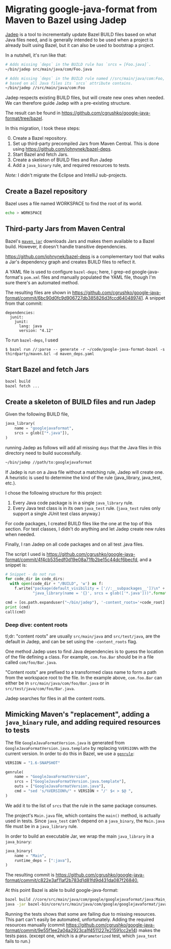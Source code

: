 # Migrating google-java-format from Maven to Bazel using Jadep

[Jadep](https://github.com/bazelbuild/tools_jvm_autodeps/tree/master/jadep) is a
tool to incrementally update Bazel BUILD files based on what Java files need, and
is generally intended to be used when a project is already built using Bazel, but
it can also be used to bootstrap a project.

In a nutshell, it's run like that:

```bash
# Adds missing `deps` in the BUILD rule has `srcs = [Foo.java]`.
~/bin/jadep src/main/java/com/Foo.java

# Adds missing `deps` in the BUILD rule named //src/main/java/com:Foo,
# based on all Java files its `srcs` attribute contains.
~/bin/jadep //src/main/java/com:Foo
```

Jadep respects existing BUILD files, but will create new ones when needed. We can
therefore guide Jadep with a pre-existing structure.

The result can be found in <https://github.com/cgrushko/google-java-format/tree/bazel>.

In this migration, I took these steps:

0. Create a Bazel repository.
1. Set up third-party precompiled Jars from Maven Central. This is done using <https://github.com/johnynek/bazel-deps>.
2. Start Bazel and fetch Jars.
3. Create a skeleton of BUILD files and Run Jadep
4. Add a `java_binary` rule, and required resources to tests.

_Note:_ I didn't migrate the Eclipse and IntelliJ sub-projects.

## Create a Bazel repository

Bazel uses a file named WORKSPACE to find the root of its world.

```bash
echo > WORKSPACE
```

## Third-party Jars from Maven Central

Bazel's [`maven_jar`](https://docs.bazel.build/versions/master/be/workspace.html#maven_jar) downloads Jars and makes them available to a Bazel build. However, it doesn't handle transitive dependencies.

<https://github.com/johnynek/bazel-deps> is a complementary tool that walks a Jar's dependency graph and creates BUILD files to reflect it.

A YAML file is used to configure `bazel-deps`; here, I grep-ed google-java-format's `pom.xml` files and manually
populated the YAML file, though I'm sure there's an automated method.

The resulting files are shown in <https://github.com/cgrushko/google-java-format/commit/6bc90d0fc9d906727db385826d3fccd640489741>.
A snippet from that commit:

```
dependencies:
  junit:
    junit:
      lang: java
      version: "4.12"
```

To run `bazel-deps`, I used

    $ bazel run //:parse -- generate -r ~/code/google-java-format-bazel -s thirdparty/maven.bzl -d maven_deps.yaml

## Start Bazel and fetch Jars

```bash
bazel build
bazel fetch ...
```

## Create a skeleton of BUILD files and run Jadep

Given the following BUILD file,

```python
java_library(
    name = "googlejavaformat",
    srcs = glob(["*.java"]),
)
```

running Jadep as follows will add all missing `deps` that the Java files in this
directory need to build successfully.

```bash
~/bin/jadep //path/to:googlejavaformat
```

If Jadep is run on a Java file without a matching rule, Jadep will create one.
A heuristic is used to determine the kind of the rule (java_library, java_test, etc.).

I chose the following structure for this project:

1. Every Java code package is in a single `java_library` rule.
2. Every Java test class is in its own `java_test` rule. (`java_test` rules only support a single JUnit test class anyway.)

For code packages, I created BUILD files like the one at the top of this section.
For test classes, I didn't do anything and let Jadep create new rules when needed.

Finally, I ran Jadep on all code packages and on all test .java files.

The script I used is https://github.com/cgrushko/google-java-format/commit/4f4cb535edf0d19e08a71fb2be15c44dcf6becfd, and a snippet is:

```python
# Snippet - do not run
for code_dir in code_dirs:
  with open(code_dir + "/BUILD", 'w') as f:
    f.write("package(default_visibility = ['//:__subpackages__'])\n" +
            "java_library(name = '{}', srcs = glob(['*.java']))".format(os.path.basename(code_dir)))

cmd = [os.path.expanduser("~/bin/jadep"), '-content_roots='+code_root] + ['//'+x for x in code_dirs]
print (cmd)
call(cmd)
```

### Deep dive: content roots

tl;dr: "content roots" are usually `src/main/java` and `src/test/java`, are
the default in Jadep, and can be set using the `-content_roots` flag.

One method Jadep uses to find Java dependencies is to guess the location of the
file defining a class. For example, `com.foo.Bar` should be in a file called
`com/foo/Bar.java`.

"Content roots" are prefixed to a transformed class name to form a path from the
workspace root to the file. In the example above, `com.foo.Bar` can either be in
`src/main/java/com/foo/Bar.java` or in `src/test/java/com/foo/Bar.java`.

Jadep searches for files in all the content roots.

## Mimicking Maven's "replacement", adding a `java_binary` rule, and adding required resources to tests

The file `GoogleJavaFormatVersion.java` is generated from `GoogleJavaFormatVersion.java.template`
by replacing `%VERSION%` with the current version. In order to do this in Bazel, we use a [`genrule`](https://docs.bazel.build/versions/master/be/general.html#genrule):

```python
VERSION = "1.6-SNAPSHOT"

genrule(
    name = "GoogleJavaFormatVersion",
    srcs = ["GoogleJavaFormatVersion.java.template"],
    outs = ["GoogleJavaFormatVersion.java"],
    cmd = "sed 's/%VERSION%/" + VERSION + "/' $< > $@ ",
)
```

We add it to the list of `srcs` that the rule in the same package consumes.

The project's `Main.java` file, which contains the `main()` method, is actually
used in tests. Since `java_test` can't depend on a `java_binary`, the `Main.java`
file must be in a `java_library` rule.

In order to build an executable Jar, we wrap the main `java_library` in a `java_binary`:

```python
java_binary(
    name = "Main",
    runtime_deps = [":java"],
)
```

The resulting commit is <https://github.com/cgrushko/google-java-format/commit/c822e3af11af2b783d1d81fd9d431da087f26840.>

At this point Bazel is able to build google-java-format:

```bash
bazel build //core/src/main/java/com/google/googlejavaformat/java:Main_deploy.jar
java -jar bazel-bin/core/src/main/java/com/google/googlejavaformat/java/Main_deploy.jar
```

Running the tests shows that some are failing due to missing resources. This part
can't easily be automated, unfortunately.  Adding the required resources manually (commit <https://github.com/cgrushko/google-java-format/commit/9e55f1ee2a04a2923ca1f4511227e21591cc2e14>) makes the tests pass.
(except one, which is a `@Parameterized` test, which `java_test` fails to run.)
